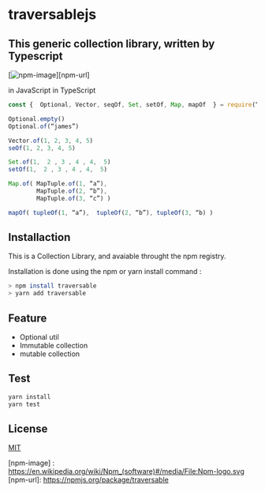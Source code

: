 # traversablejs
## This generic collection library, written by Typescript


[![npm-image](https://en.wikipedia.org/wiki/Npm_(software)#/media/File:Npm-logo.svg)][npm-url]

in JavaScript
in TypeScript
```ts
const {  Optional, Vector, seqOf, Set, setOf, Map, mapOf  } = require(“traversable”) 

Optional.empty()
Optional.of(“james”)

Vector.of(1, 2, 3, 4, 5)
seOf(1, 2, 3, 4, 5)

Set.of(1,  2 , 3 , 4 , 4,  5)
setOf(1,  2 , 3 , 4 , 4,  5)

Map.of( MapTuple.of(1, “a”),
	    MapTuple.of(2, “b”),	
	    MapTuple.of(3, “c”) )

mapOf( tupleOf(1, “a”),  tupleOf(2, “b”), tupleOf(3, “b) )
```

## Installaction

This is a Collection Library, and avaiable throught the npm registry.

Installation is done using the npm or yarn install command :
```bash
> npm install traversable
> yarn add traversable
```

## Feature
- Optional util
- Immutable collection
- mutable collection

## Test

```bash
yarn install
yarn test
```

## License

[MIT](LICENSE)

[npm-image] : https://en.wikipedia.org/wiki/Npm_(software)#/media/File:Npm-logo.svg
[npm-url]: https://npmjs.org/package/traversable
